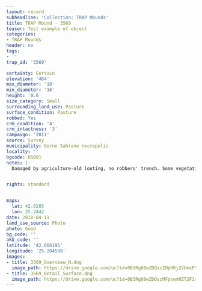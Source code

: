 ```yaml
---
layout: record
subheadline: 'Collection: TRAP Mounds'
title: TRAP Mound - 3569
teaser: Test example of object
categories:
- TRAP Mounds
header: no
tags:
- ''
trap_id: '3569'

certainty: Certain
elevation: '464'
max_diameter: '18'
min_diameter: '16'
height: '0.6'
size_category: Small
surrounding_land_use: Pasture
surface_condition: Pasture
robbed: Yes
crm_condition: '4'
crm_intactness: '3'
campaign: '2011'
source: Survey
municipality: Gorno Sahrane necropolis
locality: ''
bgcode: DS001
notes: |-
  Damaged by agriculture-old looting, no robbers' trench. Some vegetation, 3-5 giant rocks, many small-med. Stones scattered around. Next to road (2m cut by road).


rights: standard


maps:
  lat: 42.6285
  lon: 25.2442
date: 2018-04-11
land_use_source: Photo
photo: Good
bg_code: ''
akb_code: ''
latitude: '42.666195'
longitude: '25.204538'
images:
- title: 3569_Overview_N.dng
  image_path: https://drive.google.com/uc?id=0B3Rg88wZDQscZHpHRjZVbmxPS1k
- title: 3569_Detail_Surface.dng
  image_path: https://drive.google.com/uc?id=0B3Rg88wZDQscMFpsemNZT2F2aXM
---
```

